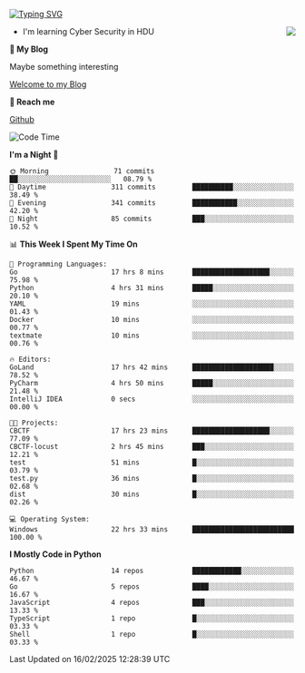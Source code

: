 [![Typing SVG](https://readme-typing-svg.herokuapp.com?font=Fira+Code&pause=1000&random=false&width=450&height=60&lines=Hello+%F0%9F%91%8B%F0%9F%8F%BB;I'm+JBNRZ)](https://git.io/typing-svg)

<a href="#">
  <img align="right" src="https://github-readme-stats.vercel.app/api?username=JBNRZ&show_icons=true&bg_color=15,f2f7fd,E0EAFC" />
</a>

- I'm learning Cyber Security in HDU

 **🌱 My Blog**

Maybe something interesting

[Welcome to my Blog](https://jbnrz.com.cn/)

 **💬 Reach me** 

[Github](https://github.com/JBNRZ)


<!--START_SECTION:waka-->
![Code Time](http://img.shields.io/badge/Code%20Time-981%20hrs%2049%20mins-blue)

**I'm a Night 🦉** 

```text
🌞 Morning                71 commits          ██░░░░░░░░░░░░░░░░░░░░░░░   08.79 % 
🌆 Daytime                311 commits         ██████████░░░░░░░░░░░░░░░   38.49 % 
🌃 Evening                341 commits         ███████████░░░░░░░░░░░░░░   42.20 % 
🌙 Night                  85 commits          ███░░░░░░░░░░░░░░░░░░░░░░   10.52 % 
```


📊 **This Week I Spent My Time On** 

```text
💬 Programming Languages: 
Go                       17 hrs 8 mins       ███████████████████░░░░░░   75.98 % 
Python                   4 hrs 31 mins       █████░░░░░░░░░░░░░░░░░░░░   20.10 % 
YAML                     19 mins             ░░░░░░░░░░░░░░░░░░░░░░░░░   01.43 % 
Docker                   10 mins             ░░░░░░░░░░░░░░░░░░░░░░░░░   00.77 % 
textmate                 10 mins             ░░░░░░░░░░░░░░░░░░░░░░░░░   00.76 % 

🔥 Editors: 
GoLand                   17 hrs 42 mins      ████████████████████░░░░░   78.52 % 
PyCharm                  4 hrs 50 mins       █████░░░░░░░░░░░░░░░░░░░░   21.48 % 
IntelliJ IDEA            0 secs              ░░░░░░░░░░░░░░░░░░░░░░░░░   00.00 % 

🐱‍💻 Projects: 
CBCTF                    17 hrs 23 mins      ███████████████████░░░░░░   77.09 % 
CBCTF-locust             2 hrs 45 mins       ███░░░░░░░░░░░░░░░░░░░░░░   12.21 % 
test                     51 mins             █░░░░░░░░░░░░░░░░░░░░░░░░   03.79 % 
test.py                  36 mins             █░░░░░░░░░░░░░░░░░░░░░░░░   02.68 % 
dist                     30 mins             █░░░░░░░░░░░░░░░░░░░░░░░░   02.26 % 

💻 Operating System: 
Windows                  22 hrs 33 mins      █████████████████████████   100.00 % 
```

**I Mostly Code in Python** 

```text
Python                   14 repos            ████████████░░░░░░░░░░░░░   46.67 % 
Go                       5 repos             ████░░░░░░░░░░░░░░░░░░░░░   16.67 % 
JavaScript               4 repos             ███░░░░░░░░░░░░░░░░░░░░░░   13.33 % 
TypeScript               1 repo              █░░░░░░░░░░░░░░░░░░░░░░░░   03.33 % 
Shell                    1 repo              █░░░░░░░░░░░░░░░░░░░░░░░░   03.33 % 
```




 Last Updated on 16/02/2025 12:28:39 UTC
<!--END_SECTION:waka-->
